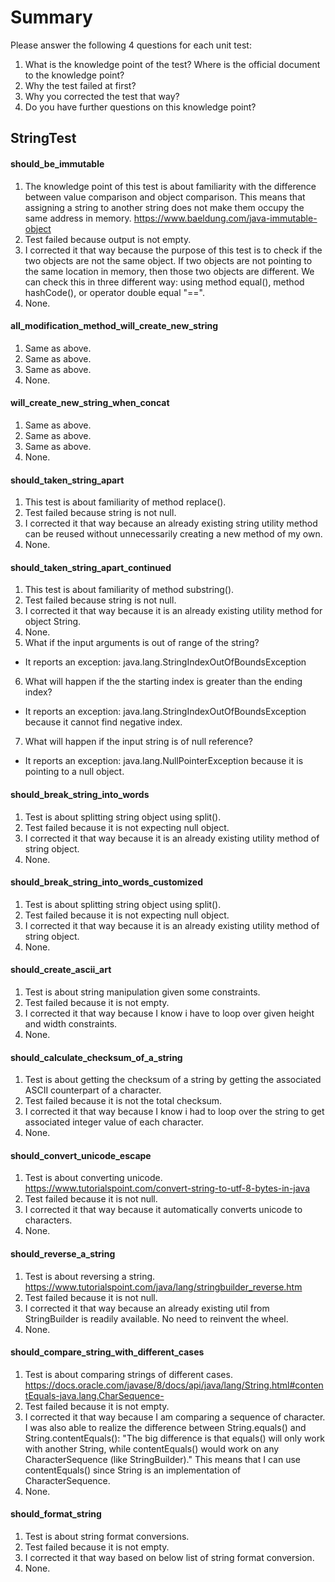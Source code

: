 # Summary

Please answer the following 4 questions for each unit test:
1. What is the knowledge point of the test? Where is the official document to the knowledge point?
2. Why the test failed at first?
3. Why you corrected the test that way?
4. Do you have further questions on this knowledge point?

## StringTest
#### should_be_immutable
1. The knowledge point of this test is about familiarity with the difference between value comparison and object comparison.
This means that assigning a string to another string does not make them occupy the same address in memory.
https://www.baeldung.com/java-immutable-object
2. Test failed because output is not empty.
3. I corrected it that way because the purpose of this test is to check if the two objects are not the same object.
If two objects are not pointing to the same location in memory, then those two objects are different.
We can check this in three different way: using method equal(), method hashCode(), or operator double equal "==".
4. None.

#### all_modification_method_will_create_new_string
1. Same as above.
2. Same as above.
3. Same as above.
4. None.

#### will_create_new_string_when_concat
1. Same as above.
2. Same as above.
3. Same as above.
4. None.

#### should_taken_string_apart
1. This test is about familiarity of method replace(). 
2. Test failed because string is not null.
3. I corrected it that way because an already existing string utility method can be reused without unnecessarily creating 
a new method of my own.
4. None.

#### should_taken_string_apart_continued
1. This test is about familiarity of method substring(). 
2. Test failed because string is not null.
3. I corrected it that way because it is an already existing utility method for object String.
4. None.
5. What if the input arguments is out of range of the string?
- It reports an exception: java.lang.StringIndexOutOfBoundsException
6. What will happen if the the starting index is greater than the ending index?
- It reports an exception: java.lang.StringIndexOutOfBoundsException because it cannot find negative index.
7. What will happen if the input string is of null reference?
- It reports an exception: java.lang.NullPointerException because it is pointing to a null object.

#### should_break_string_into_words
1. Test is about splitting string object using split().
2. Test failed because it is not expecting null object.
3. I corrected it that way because it is an already existing utility method of string object.
4. None.

#### should_break_string_into_words_customized
1. Test is about splitting string object using split().
2. Test failed because it is not expecting null object.
3. I corrected it that way because it is an already existing utility method of string object.
4. None.

#### should_create_ascii_art
1. Test is about string manipulation given some constraints.
2. Test failed because it is not empty.
3. I corrected it that way because I know i have to loop over given height and width constraints.
4. None.

#### should_calculate_checksum_of_a_string
1. Test is about getting the checksum of a string by getting the associated ASCII counterpart of a character.
2. Test failed because it is not the total checksum.
3. I corrected it that way because I know i had to loop over the string to get associated integer value of each character.
4. None.

#### should_convert_unicode_escape
1. Test is about converting unicode.
https://www.tutorialspoint.com/convert-string-to-utf-8-bytes-in-java
2. Test failed because it is not null.
3. I corrected it that way because it automatically converts unicode to characters.
4. None.

#### should_reverse_a_string
1. Test is about reversing a string.
https://www.tutorialspoint.com/java/lang/stringbuilder_reverse.htm
2. Test failed because it is not null.
3. I corrected it that way because an already existing util from StringBuilder is readily available. No need to reinvent the wheel.
4. None.

#### should_compare_string_with_different_cases
1. Test is about comparing strings of different cases.
https://docs.oracle.com/javase/8/docs/api/java/lang/String.html#contentEquals-java.lang.CharSequence-
2. Test failed because it is not empty.
3. I corrected it that way because I am comparing a sequence of character.
I was also able to realize the difference between String.equals() and String.contentEquals():
"The big difference is that equals() will only work with another String, while contentEquals() would work on any CharacterSequence (like StringBuilder)."
This means that I can use contentEquals() since String is an implementation of CharacterSequence.
4. None.

#### should_format_string
1. Test is about string format conversions.
2. Test failed because it is not empty.
3. I corrected it that way based on below list of string format conversion.
4. None.
